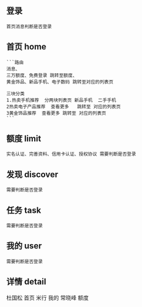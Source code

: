 ## 登录 	

```
首页消息判断是否登录

```



## 首页   home

```
​```路由
消息、
三万额度、免费登录 跳转至额度、
黄金饰品、新品手机、电子数码 跳转至对应的列表页

三块分类
1.热卖手机推荐  分两块列表页 新品手机  二手手机
2热卖电子产品推荐  查看更多   跳转至 对应的列表页
3黄金饰品推荐  查看更多 跳转至 对应的列表页
​```
```



## 额度  limit

```
实名认证、完善资料、信用卡认证、授权协议 需要判断是否登录
```



## 发现 discover

```
需要判断是否登录
```



## 任务 task

```
需要判断是否登录
```



## 我的 user

```
需要判断是否登录
```



## 详情 detail







杜国松 首页    米行 我的      常晓峰 额度



